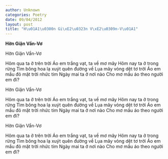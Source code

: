 ```yaml
---
author: Unknown
categories: Poetry
date: 09/04/2012
layout: post
title: "H\u01A1\u0300n Gi\xE2\u0323n V\xE2\u0309n-V\u01A1"
---
```


**Hờn Giận Vẩn-Vơ**

Hờn Giận Vẩn-Vơ



Hôm qua ta ở trên trời
Áo em trắng vạt, ta về mơ mây
Hôm nay ta ở trong rừng
Tìm bông hoa lạ xuýt quên đường về
Lụa mây vỏng dệt tơ trời
Áo em mầu đỏ mặt trời nhức tim
Ngày mai ta ở nơi nào
Cho mơ mầu áo theo người em đi?

Hờn Giận Vẩn-Vơ



Hôm qua ta ở trên trời
Áo em trắng vạt, ta về mơ mây
Hôm nay ta ở trong rừng
Tìm bông hoa lạ xuýt quên đường về
Lụa mây vỏng dệt tơ trời
Áo em mầu đỏ mặt trời nhức tim
Ngày mai ta ở nơi nào
Cho mơ mầu áo theo người em đi?

Hờn Giận Vẩn-Vơ



Hôm qua ta ở trên trời
Áo em trắng vạt, ta về mơ mây
Hôm nay ta ở trong rừng
Tìm bông hoa lạ xuýt quên đường về
Lụa mây vỏng dệt tơ trời
Áo em mầu đỏ mặt trời nhức tim
Ngày mai ta ở nơi nào
Cho mơ mầu áo theo người em đi?
